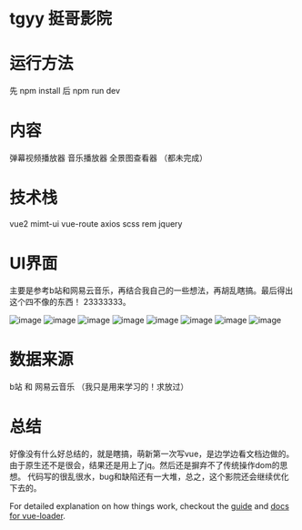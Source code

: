 # tgyy 挺哥影院



# 运行方法
先 npm install
后 npm run dev



# 内容
弹幕视频播放器
音乐播放器
全景图查看器
（都未完成）



# 技术栈
vue2 mimt-ui vue-route axios scss rem jquery 



# UI界面
主要是参考b站和网易云音乐，再结合我自己的一些想法，再胡乱瞎搞。最后得出这个四不像的东西！ 23333333。

![image](https://github.com/lululuting/pic/raw/master/preview/QQ截图20171010181258.png)
![image](https://github.com/lululuting/pic/raw/master/preview/QQ截图20171010181311.png)
![image](https://github.com/lululuting/pic/raw/master/preview/QQ截图20171010173205.png)
![image](https://github.com/lululuting/pic/raw/master/preview/QQ截图20171010173145.png)
![image](https://github.com/lululuting/pic/raw/master/preview/QQ截图20171010172424.png)
![image](https://github.com/lululuting/pic/raw/master/preview/QQ截图20171010172649.png)
![image](https://github.com/lululuting/pic/raw/master/preview/QQ截图20171010172718.png)
![image](https://github.com/lululuting/pic/raw/master/preview/QQ截图20171010172751.png)



# 数据来源
b站 和 网易云音乐
（我只是用来学习的！求放过）



# 总结
好像没有什么好总结的，就是瞎搞，萌新第一次写vue，是边学边看文档边做的。由于原生还不是很会，结果还是用上了jq。然后还是摒弃不了传统操作dom的思想。
代码写的很乱很水，bug和缺陷还有一大堆，总之，这个影院还会继续优化下去的。


For detailed explanation on how things work, checkout the [guide](http://vuejs-templates.github.io/webpack/) and [docs for vue-loader](http://vuejs.github.io/vue-loader).
